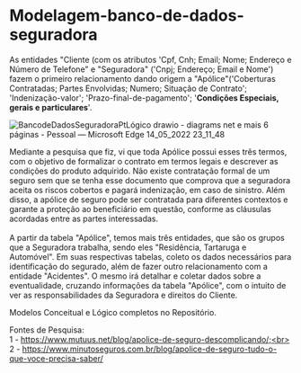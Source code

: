 # Modelagem-banco-de-dados-seguradora

As entidades "Cliente (com os atributos 'Cpf, Cnh; Email; Nome; Endereço e Número de Telefone" e "Seguradora" ('Cnpj; Endereço; Email e Nome') fazem o primeiro relacionamento dando origem a "Apólice"('Coberturas Contratadas; Partes Envolvidas; Numero; Situação de Contrato'; 'Indenização-valor'; 'Prazo-final-de-pagamento'; '<strong>Condições Especiais, gerais e particulares</strong>'.

![BancodeDadosSeguradoraPtLógico drawio - diagrams net e mais 6 páginas - Pessoal — Microsoft​ Edge 14_05_2022 23_11_48](https://user-images.githubusercontent.com/99990295/168454385-dafd51ff-6a09-4066-a0a4-d9aec175bf10.png)


Mediante a pesquisa que fiz, vi que toda Apólice possui esses três termos, com o objetivo de formalizar o contrato em termos legais e descrever as condições do produto adquirido. Não existe contratação formal de um seguro sem que se tenha esse documento que comprova que a seguradora aceita os riscos cobertos e pagará indenização, em caso de sinistro.
Além disso, a apólice de seguro pode ser contratada para diferentes contextos e garante a proteção ao beneficiário em questão, conforme as cláusulas acordadas entre as partes interessadas.<br>
<br>
A partir da tabela "Apólice", temos mais três entidades, que são os grupos que a Seguradora trabalha, sendo eles "Residência, Tartaruga e Automóvel". Em suas respectivas tabelas, coleto os dados necessários para identificação do segurado, além de fazer outro relacionamento com a entidade "Acidentes". O mesmo irá detalhar e coletar dados sobre a eventualidade, cruzando informações da tabela "Apólice", com o intuito de ver as responsabilidades da Seguradora e direitos do Cliente.

Modelos Conceitual e Lógico completos no Repositório.

Fontes de Pesquisa: <br>
1 - https://www.mutuus.net/blog/apolice-de-seguro-descomplicando/;<br>
2 - https://www.minutoseguros.com.br/blog/apolice-de-seguro-tudo-o-que-voce-precisa-saber/
